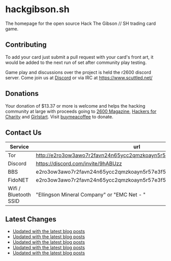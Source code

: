 # hackgibson.sh
The homepage for the open source Hack The Gibson // SH trading card game.


## Contributing

To add your card just submit a pull request with your card's front art, it would be added to the next run of set after community play testing.

Game play and discussions over the project is held the r2600 discord server. Come join us at [Discord](https://discord.com/invite/9hABUzz) or via IRC at https://www.scuttled.net/


## Donations

Your donation of $13.37 or more is welcome and helps the hacking community at large with proceeds going to [2600 Magazine](https://2600.com/), [Hackers for Charity](https://hackersforcharity.org) and [Girlstart](https://girlstart.org).  Visit [buymeacoffee](https://www.buymeacoffee.com/hackgibson.sh) to donate.


## Contact Us

Service | url
-|-
Tor | http://e2ro3ow3awo7r2favn24n65ycc2qmzkoayn5r57e3f56nvjwdcgg32ad.onion
Discord | https://discord.com/invite/9hABUzz
BBS | e2ro3ow3awo7r2favn24n65ycc2qmzkoayn5r57e3f56nvjwdcgg32ad.onion:23
FidoNET | e2ro3ow3awo7r2favn24n65ycc2qmzkoayn5r57e3f56nvjwdcgg32ad.onion:24554
Wifi / Bluetooth SSID | "Ellingson Mineral Company" or "EMC Net - <fidonet address>"

## Latest Changes
<!-- BLOG-POST-LIST:START -->
- [Updated with the latest blog posts](https://github.com/DFW2600/hackgibson.sh/commit/960484fe547f1eb6097749ab625552a88b55b7dd)
- [Updated with the latest blog posts](https://github.com/DFW2600/hackgibson.sh/commit/780f26a5696b88d8c1d2c99316d4e2047ed7fe33)
- [Updated with the latest blog posts](https://github.com/DFW2600/hackgibson.sh/commit/755f1c4ef916fb8bd15683c27abfff8e70d4d4ff)
- [Updated with the latest blog posts](https://github.com/DFW2600/hackgibson.sh/commit/dfa8cf6d9dfd042f2095dccec438b8d5ccb0292b)
- [Updated with the latest blog posts](https://github.com/DFW2600/hackgibson.sh/commit/78572c7d4c158872c9ecd23e4c8a7b68324e559f)
<!-- BLOG-POST-LIST:END -->
